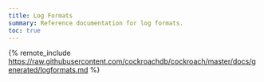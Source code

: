 ```yaml
---
title: Log Formats
summary: Reference documentation for log formats.
toc: true
---
```


{% remote_include https://raw.githubusercontent.com/cockroachdb/cockroach/master/docs/generated/logformats.md %}